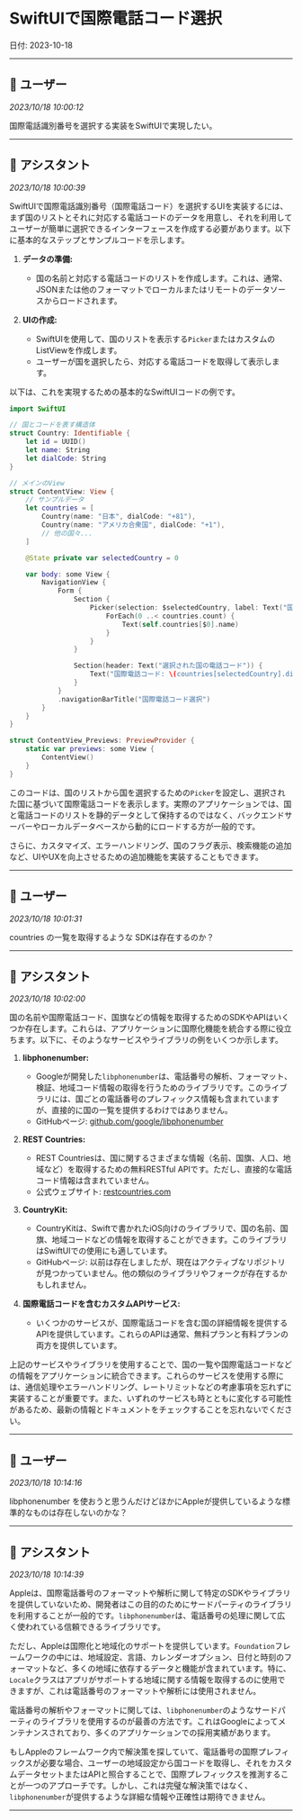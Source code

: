 # SwiftUIで国際電話コード選択

日付: 2023-10-18

---

## 👤 ユーザー
*2023/10/18 10:00:12*

国際電話識別番号を選択する実装をSwiftUIで実現したい。

---

## 🤖 アシスタント
*2023/10/18 10:00:39*

SwiftUIで国際電話識別番号（国際電話コード）を選択するUIを実装するには、まず国のリストとそれに対応する電話コードのデータを用意し、それを利用してユーザーが簡単に選択できるインターフェースを作成する必要があります。以下に基本的なステップとサンプルコードを示します。

1. **データの準備:**
   - 国の名前と対応する電話コードのリストを作成します。これは、通常、JSONまたは他のフォーマットでローカルまたはリモートのデータソースからロードされます。

2. **UIの作成:**
   - SwiftUIを使用して、国のリストを表示する`Picker`またはカスタムのListViewを作成します。
   - ユーザーが国を選択したら、対応する電話コードを取得して表示します。

以下は、これを実現するための基本的なSwiftUIコードの例です。

```swift
import SwiftUI

// 国とコードを表す構造体
struct Country: Identifiable {
    let id = UUID()
    let name: String
    let dialCode: String
}

// メインのView
struct ContentView: View {
    // サンプルデータ
    let countries = [
        Country(name: "日本", dialCode: "+81"),
        Country(name: "アメリカ合衆国", dialCode: "+1"),
        // 他の国々...
    ]

    @State private var selectedCountry = 0

    var body: some View {
        NavigationView {
            Form {
                Section {
                    Picker(selection: $selectedCountry, label: Text("国を選択")) {
                        ForEach(0 ..< countries.count) {
                            Text(self.countries[$0].name)
                        }
                    }
                }

                Section(header: Text("選択された国の電話コード")) {
                    Text("国際電話コード: \(countries[selectedCountry].dialCode)")
                }
            }
            .navigationBarTitle("国際電話コード選択")
        }
    }
}

struct ContentView_Previews: PreviewProvider {
    static var previews: some View {
        ContentView()
    }
}
```

このコードは、国のリストから国を選択するための`Picker`を設定し、選択された国に基づいて国際電話コードを表示します。実際のアプリケーションでは、国と電話コードのリストを静的データとして保持するのではなく、バックエンドサーバーやローカルデータベースから動的にロードする方が一般的です。

さらに、カスタマイズ、エラーハンドリング、国のフラグ表示、検索機能の追加など、UIやUXを向上させるための追加機能を実装することもできます。

---

## 👤 ユーザー
*2023/10/18 10:01:31*

countries の一覧を取得するような SDKは存在するのか？

---

## 🤖 アシスタント
*2023/10/18 10:02:00*

国の名前や国際電話コード、国旗などの情報を取得するためのSDKやAPIはいくつか存在します。これらは、アプリケーションに国際化機能を統合する際に役立ちます。以下に、そのようなサービスやライブラリの例をいくつか示します。

1. **libphonenumber:**
   - Googleが開発した`libphonenumber`は、電話番号の解析、フォーマット、検証、地域コード情報の取得を行うためのライブラリです。このライブラリには、国ごとの電話番号のプレフィックス情報も含まれていますが、直接的に国の一覧を提供するわけではありません。
   - GitHubページ: [github.com/google/libphonenumber](https://github.com/google/libphonenumber)

2. **REST Countries:**
   - REST Countriesは、国に関するさまざまな情報（名前、国旗、人口、地域など）を取得するための無料RESTful APIです。ただし、直接的な電話コード情報は含まれていません。
   - 公式ウェブサイト: [restcountries.com](https://restcountries.com/)

3. **CountryKit:**
   - CountryKitは、Swiftで書かれたiOS向けのライブラリで、国の名前、国旗、地域コードなどの情報を取得することができます。このライブラリはSwiftUIでの使用にも適しています。
   - GitHubページ: 以前は存在しましたが、現在はアクティブなリポジトリが見つかっていません。他の類似のライブラリやフォークが存在するかもしれません。

4. **国際電話コードを含むカスタムAPIサービス:**
   - いくつかのサービスが、国際電話コードを含む国の詳細情報を提供するAPIを提供しています。これらのAPIは通常、無料プランと有料プランの両方を提供しています。

上記のサービスやライブラリを使用することで、国の一覧や国際電話コードなどの情報をアプリケーションに統合できます。これらのサービスを使用する際には、通信処理やエラーハンドリング、レートリミットなどの考慮事項を忘れずに実装することが重要です。また、いずれのサービスも時とともに変化する可能性があるため、最新の情報とドキュメントをチェックすることを忘れないでください。

---

## 👤 ユーザー
*2023/10/18 10:14:16*

libphonenumber を使おうと思うんだけどほかにAppleが提供しているような標準的なものは存在しないのかな？

---

## 🤖 アシスタント
*2023/10/18 10:14:39*

Appleは、国際電話番号のフォーマットや解析に関して特定のSDKやライブラリを提供していないため、開発者はこの目的のためにサードパーティのライブラリを利用することが一般的です。`libphonenumber`は、電話番号の処理に関して広く使われている信頼できるライブラリです。

ただし、Appleは国際化と地域化のサポートを提供しています。`Foundation`フレームワークの中には、地域設定、言語、カレンダーオプション、日付と時刻のフォーマットなど、多くの地域に依存するデータと機能が含まれています。特に、`Locale`クラスはアプリがサポートする地域に関する情報を取得するのに使用できますが、これは電話番号のフォーマットや解析には使用されません。

電話番号の解析やフォーマットに関しては、`libphonenumber`のようなサードパーティのライブラリを使用するのが最善の方法です。これはGoogleによってメンテナンスされており、多くのアプリケーションでの採用実績があります。

もしAppleのフレームワーク内で解決策を探していて、電話番号の国際プレフィックスが必要な場合、ユーザーの地域設定から国コードを取得し、それをカスタムデータセットまたはAPIと照合することで、国際プレフィックスを推測することが一つのアプローチです。しかし、これは完璧な解決策ではなく、`libphonenumber`が提供するような詳細な情報や正確性は期待できません。

---
